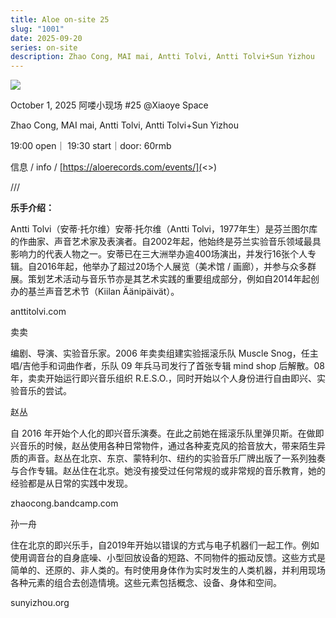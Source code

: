```yaml
---
title: Aloe on-site 25
slug: "1001"
date: 2025-09-20
series: on-site
description: Zhao Cong, MAI mai, Antti Tolvi, Antti Tolvi+Sun Yizhou
---
```



![](/images/uploads/25_2.jpg)

October 1, 2025 阿喽小现场 #25 @Xiaoye Space

Zhao Cong, MAI mai, Antti Tolvi, Antti Tolvi+Sun Yizhou

19:00 open｜ 19:30 start｜door: 60rmb

信息 / info / [https://aloerecords.com/events/](<>)

///

**乐手介绍：**

Antti Tolvi（安蒂·托尔维）安蒂·托尔维（Antti Tolvi，1977年生）是芬兰图尔库的作曲家、声音艺术家及表演者。自2002年起，他始终是芬兰实验音乐领域最具影响力的代表人物之一。安蒂已在三大洲举办逾400场演出，并发行16张个人专辑。自2016年起，他举办了超过20场个人展览（美术馆 / 画廊），并参与众多群展。策划艺术活动与音乐节亦是其艺术实践的重要组成部分，例如自2014年起创办的基兰声音艺术节（Kiilan Äänipäivät）。 

anttitolvi.com

卖卖

编剧、导演、实验音乐家。2006 年卖卖组建实验摇滚乐队 Muscle Snog，任主唱/吉他手和词曲作者，乐队 09 年兵马司发行了首张专辑 mind shop 后解散。08 年，卖卖开始运行即兴音乐组织 R.E.S.O.，同时开始以个人身份进行自由即兴、实验音乐的尝试。

赵丛

自 2016 年开始个人化的即兴音乐演奏。在此之前她在摇滚乐队里弹贝斯。在做即兴音乐的时候，赵丛使用各种日常物件，通过各种麦克风的拾音放大，带来陌生异质的声音。赵丛在北京、东京、蒙特利尔、纽约的实验音乐厂牌出版了一系列独奏与合作专辑。赵丛住在北京。她没有接受过任何常规的或非常规的音乐教育，她的经验都是从日常的实践中发现。

zhaocong.bandcamp.com

孙一舟

住在北京的即兴乐手，自2019年开始以错误的方式与电子机器们一起工作。例如使用调音台的自身底噪、小型回放设备的短路、不同物件的振动反馈。这些方式是简单的、还原的、非人类的。有时使用身体作为实时发生的人类机器，并利用现场各种元素的组合去创造情境。这些元素包括概念、设备、身体和空间。

sunyizhou.org
